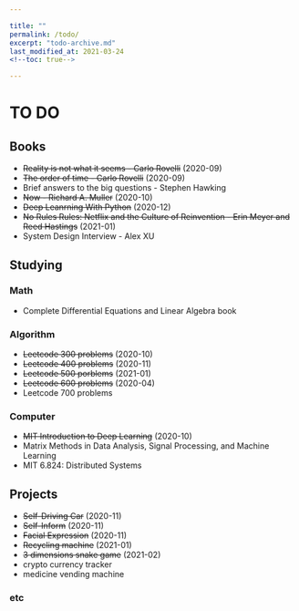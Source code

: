 ```yaml
---

title: ""
permalink: /todo/
excerpt: "todo-archive.md"
last_modified_at: 2021-03-24
<!--toc: true-->

---
```


# TO DO

## Books
+ ~~Reality is not what it seems - Carlo Rovelli~~ (2020-09)
+ ~~The order of time - Carlo Rovelli~~ (2020-09)
+ Brief answers to the big questions - Stephen Hawking
+ ~~Now - Richard A. Muller~~ (2020-10)
+ ~~Deep Leanrning With Python~~ (2020-12)
+ ~~No Rules Rules: Netflix and the Culture of Reinvention - Erin Meyer and Reed Hastings~~ (2021-01)
+ System Design Interview - Alex XU

## Studying

### Math
+ Complete Differential Equations and Linear Algebra book

### Algorithm
+ ~~Leetcode 300 problems~~ (2020-10)
+ ~~Leetcode 400 problems~~ (2020-11)
+ ~~Leetcode 500 porblems~~ (2021-01)
+ ~~Leetcode 600 problems~~ (2020-04) 
+ Leetcode 700 problems

### Computer
+ ~~MIT Introduction to Deep Learning~~ (2020-10)
+ Matrix Methods in Data Analysis, Signal Processing, and Machine Learning
+ MIT 6.824: Distributed Systems

## Projects
+ ~~Self-Driving Car~~ (2020-11)
+ ~~Self-Inform~~ (2020-11)
+ ~~Facial Expression~~ (2020-11)
+ ~~Recycling machine~~ (2021-01)
+ ~~3 dimensions snake game~~ (2021-02)
+ crypto currency tracker
+ medicine vending machine

### etc
